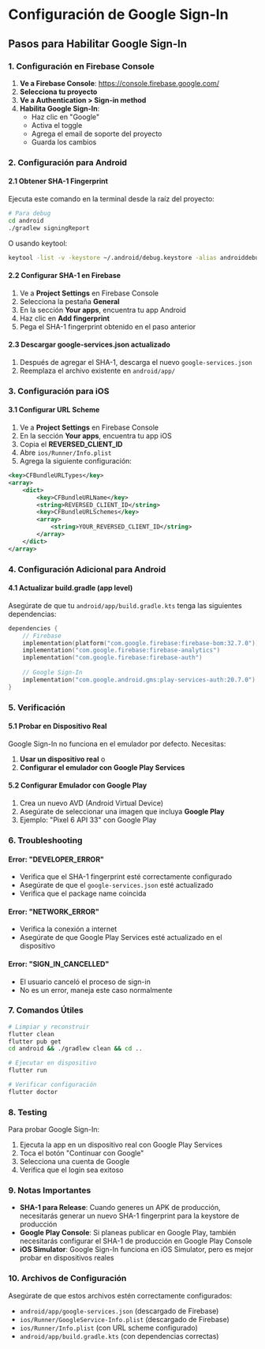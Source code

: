 # Configuración de Google Sign-In

## Pasos para Habilitar Google Sign-In

### 1. Configuración en Firebase Console

1. **Ve a Firebase Console**: https://console.firebase.google.com/
2. **Selecciona tu proyecto**
3. **Ve a Authentication > Sign-in method**
4. **Habilita Google Sign-In**:
   - Haz clic en "Google"
   - Activa el toggle
   - Agrega el email de soporte del proyecto
   - Guarda los cambios

### 2. Configuración para Android

#### 2.1 Obtener SHA-1 Fingerprint

Ejecuta este comando en la terminal desde la raíz del proyecto:

```bash
# Para debug
cd android
./gradlew signingReport
```

O usando keytool:
```bash
keytool -list -v -keystore ~/.android/debug.keystore -alias androiddebugkey -storepass android -keypass android
```

#### 2.2 Configurar SHA-1 en Firebase

1. Ve a **Project Settings** en Firebase Console
2. Selecciona la pestaña **General**
3. En la sección **Your apps**, encuentra tu app Android
4. Haz clic en **Add fingerprint**
5. Pega el SHA-1 fingerprint obtenido en el paso anterior

#### 2.3 Descargar google-services.json actualizado

1. Después de agregar el SHA-1, descarga el nuevo `google-services.json`
2. Reemplaza el archivo existente en `android/app/`

### 3. Configuración para iOS

#### 3.1 Configurar URL Scheme

1. Ve a **Project Settings** en Firebase Console
2. En la sección **Your apps**, encuentra tu app iOS
3. Copia el **REVERSED_CLIENT_ID**
4. Abre `ios/Runner/Info.plist`
5. Agrega la siguiente configuración:

```xml
<key>CFBundleURLTypes</key>
<array>
    <dict>
        <key>CFBundleURLName</key>
        <string>REVERSED_CLIENT_ID</string>
        <key>CFBundleURLSchemes</key>
        <array>
            <string>YOUR_REVERSED_CLIENT_ID</string>
        </array>
    </dict>
</array>
```

### 4. Configuración Adicional para Android

#### 4.1 Actualizar build.gradle (app level)

Asegúrate de que tu `android/app/build.gradle.kts` tenga las siguientes dependencias:

```kotlin
dependencies {
    // Firebase
    implementation(platform("com.google.firebase:firebase-bom:32.7.0"))
    implementation("com.google.firebase:firebase-analytics")
    implementation("com.google.firebase:firebase-auth")
    
    // Google Sign-In
    implementation("com.google.android.gms:play-services-auth:20.7.0")
}
```

### 5. Verificación

#### 5.1 Probar en Dispositivo Real

Google Sign-In no funciona en el emulador por defecto. Necesitas:

1. **Usar un dispositivo real** o
2. **Configurar el emulador con Google Play Services**

#### 5.2 Configurar Emulador con Google Play

1. Crea un nuevo AVD (Android Virtual Device)
2. Asegúrate de seleccionar una imagen que incluya **Google Play**
3. Ejemplo: "Pixel 6 API 33" con Google Play

### 6. Troubleshooting

#### Error: "DEVELOPER_ERROR"

- Verifica que el SHA-1 fingerprint esté correctamente configurado
- Asegúrate de que el `google-services.json` esté actualizado
- Verifica que el package name coincida

#### Error: "NETWORK_ERROR"

- Verifica la conexión a internet
- Asegúrate de que Google Play Services esté actualizado en el dispositivo

#### Error: "SIGN_IN_CANCELLED"

- El usuario canceló el proceso de sign-in
- No es un error, maneja este caso normalmente

### 7. Comandos Útiles

```bash
# Limpiar y reconstruir
flutter clean
flutter pub get
cd android && ./gradlew clean && cd ..

# Ejecutar en dispositivo
flutter run

# Verificar configuración
flutter doctor
```

### 8. Testing

Para probar Google Sign-In:

1. Ejecuta la app en un dispositivo real con Google Play Services
2. Toca el botón "Continuar con Google"
3. Selecciona una cuenta de Google
4. Verifica que el login sea exitoso

### 9. Notas Importantes

- **SHA-1 para Release**: Cuando generes un APK de producción, necesitarás generar un nuevo SHA-1 fingerprint para la keystore de producción
- **Google Play Console**: Si planeas publicar en Google Play, también necesitarás configurar el SHA-1 de producción en Google Play Console
- **iOS Simulator**: Google Sign-In funciona en iOS Simulator, pero es mejor probar en dispositivos reales

### 10. Archivos de Configuración

Asegúrate de que estos archivos estén correctamente configurados:

- `android/app/google-services.json` (descargado de Firebase)
- `ios/Runner/GoogleService-Info.plist` (descargado de Firebase)
- `ios/Runner/Info.plist` (con URL scheme configurado)
- `android/app/build.gradle.kts` (con dependencias correctas)
